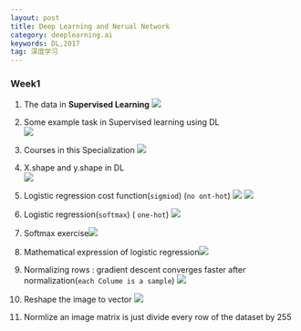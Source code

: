 ```yaml
---
layout: post
title: Deep Learning and Nerual Network
category: deeplearning.ai
keywords: DL,2017
tag: 深度学习
---
```

### Week1  
1. The data in **Supervised Learning**  ![](http://otgv2i3k9.bkt.clouddn.com/markdown-img-paste-20170819204259483.png)

2. Some example task in Supervised learning using DL  
![](http://otgv2i3k9.bkt.clouddn.com/markdown-img-paste-2017081920470764.png)  

3. Courses in this Specialization ![](http://otgv2i3k9.bkt.clouddn.com/markdown-img-paste-20170820103605837.png)

4. X.shape and y.shape in DL  
![](http://otgv2i3k9.bkt.clouddn.com/markdown-img-paste-20170820103857282.png)

5. Logistic regression cost function(`sigmiod`) (`no ont-hot`)
![](http://otgv2i3k9.bkt.clouddn.com/markdown-img-paste-20170820104016604.png)
![](http://otgv2i3k9.bkt.clouddn.com/markdown-img-paste-20170820104445846.png)

6. Logistic regression(`softmax`) ( `one-hot`)
![](http://otgv2i3k9.bkt.clouddn.com/markdown-img-paste-20170820104643336.png)

7. Softmax exercise![](http://otgv2i3k9.bkt.clouddn.com/markdown-img-paste-20170821001155659.png)

8. Mathematical expression of logistic regression![](http://otgv2i3k9.bkt.clouddn.com/markdown-img-paste-20170821001300768.png)

9. Normalizing rows : gradient descent converges faster after normalization(`each Colume is a sample`)
![](http://otgv2i3k9.bkt.clouddn.com/markdown-img-paste-20170821001615390.png)

10. Reshape the image to vector
![](http://otgv2i3k9.bkt.clouddn.com/markdown-img-paste-20170821001657549.png)

11. Normlize an image matrix is just  divide every row of the dataset by 255
